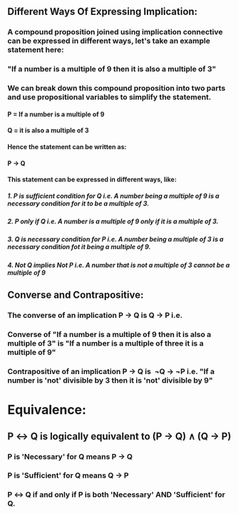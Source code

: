 ## Different Ways Of Expressing Implication:

### A compound proposition joined using implication connective can be expressed in different ways, let's take an example statement here:

### "If a number is a multiple of 9 then it is also a multiple of 3"

### We can break down this compound proposition into two parts and use propositional variables to simplify the statement. 

#### P = If a number is a multiple of 9
#### Q =  it is also a multiple of 3

#### Hence the statement can be written as:
#### P → Q

#### This statement can be expressed in different ways, like:

##### 1. P is sufficient condition for Q i.e. A number being a multiple of 9 is a necessary condition for it to be a multiple of 3. 

##### 2. P only if Q i.e. A number is a multiple of 9 only if it is a multiple of 3.

##### 3. Q is necessary condition for P i.e. A number being a multiple of 3 is a necessary condition fot it being a multiple of 9. 

##### 4. Not Q implies Not P i.e. A number that is not a multiple of 3 cannot be a multiple of 9

## Converse and Contrapositive:

### The converse of an implication P → Q  is  Q → P i.e. 

### Converse of "If a number is a multiple of 9 then it is also a multiple of 3" is "If a number is a multiple of three it is a multiple of 9" 

### Contrapositive of an implication P → Q  is   ¬Q → ¬P i.e. "If a number is 'not' divisible by 3 then it is 'not' divisible by 9" 

# Equivalence: 

## P ↔ Q is logically equivalent to (P → Q) ∧ (Q → P)

### P is 'Necessary' for Q means P → Q

### P is 'Sufficient' for Q means Q → P

### P ↔ Q if and only if P is both 'Necessary' AND 'Sufficient' for Q. 


